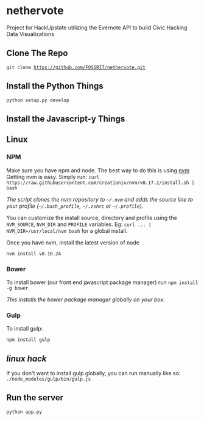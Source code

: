 nethervote
==========

Project for HackUpstate utilizing the Evernote API to build Civic Hacking Data
Visualizations

Clone The Repo
---

<code>git clone https://github.com/FOSSRIT/nethervote.git</code>

Install the Python Things
----
  <code>python setup.py develop</code>

Install the Javascript-y Things
----

## Linux

### NPM

Make sure you have npm and node. The best way to do this is using [nvm](https://github.com/creationix/nvm)
Getting nvm is easy. Simply run:
`curl https://raw.githubusercontent.com/creationix/nvm/v0.17.2/install.sh | bash`

*The script clones the nvm repository to `~/.nvm` and adds the source line to your profile (`~/.bash_profile`, `~/.zshrc` or `~/.profile`).*

You can customize the install source, directory and profile using the `NVM_SOURCE`, `NVM_DIR` and `PROFILE` variables. Eg: 
`curl ... | NVM_DIR=/usr/local/nvm bash` for a global install.

Once you have nvm, install the latest version of node 

`nvm install v0.10.24`

### Bower

To install bower (our front end javascript package manager) run `npm install -g bower`

*This installs the bower package manager globally on your box.*

### Gulp

To install gulp:

<code>npm install gulp</code>

<em>linux hack</em>
---
If you don't want to install gulp globally, you can run manually like so:
<code>./node_modules/gulp/bin/gulp.js</code>

Run the server
----
 <code>python app.py</code>


